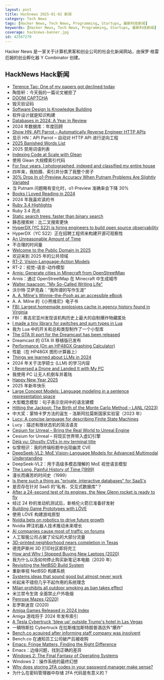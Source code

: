 ```yaml
---
layout: post
title: Hacknews 2025-01-02 新闻
category: Tech News
tags: [Hacker News, Tech News, Programming, Startups, 最新科技新闻]
keywords: [Hacker News, Tech News, Programming, Startups, 最新科技新闻]
coverage: hacknews-banner.jpg
id: 42567279
---
```


Hacker News 是一家关于计算机黑客和创业公司的社会化新闻网站，由保罗·格雷厄姆的创业孵化器 Y Combinator 创建。

## HackNews Hack新闻

- [Terence Tao: One of my papers got declined today](https://mathstodon.xyz/@tao/113721192051328193)
- 陶哲轩：今天我的一篇论文被拒了
- [DOOM CAPTCHA](https://doom-captcha.vercel.app/)
- 毁灭验证码
- [Software Design Is Knowledge Building](https://olano.dev/blog/software-design-is-knowledge-building/)
- 软件设计就是知识构建
- [Databases in 2024: A Year in Review](https://www.cs.cmu.edu/~pavlo/blog/2025/01/2024-databases-retrospective.html)
- 2024 年数据库：年度回顾
- [Show HN: API Parrot – Automatically Reverse Engineer HTTP APIs](https://apiparrot.com/)
- 显示 HN：API Parrot – 自动对 HTTP API 进行逆向工程
- [2025 Banished Words List](https://www.lssu.edu/lake-superior-state-university-unveils-2025-banished-words-list/)
- 2025 禁用词语列表
- [Indexing Code at Scale with Glean](https://engineering.fb.com/2024/12/19/developer-tools/glean-open-source-code-indexing/)
- 使用 Glean 大规模索引代码
- [For four years, I photographed, indexed and classified my entire house](https://www.katalog-barbaraiweins.com)
- 四年来，我拍摄、索引并分类了我整个房子
- [30% Drop In o1-Preview Accuracy When Putnam Problems Are Slightly Variated](https://openreview.net/forum?id=YXnwlZe0yf&noteId=yrsGpHd0Sf)
- 当 Putnam 问题略有变化时，o1-Preview 准确率会下降 30%
- [Books I Loved Reading in 2024](https://thoughts.wyounas.com/p/books-i-enjoyed-most-in-2024)
- 2024 年我喜欢读的书
- [Ruby 3.4 Highlights](https://blog.sinjakli.co.uk/2025/01/01/ruby-3-4-highlights/)
- Ruby 3.4 亮点
- [Static search trees: faster than binary search](https://curiouscoding.nl/posts/static-search-tree/)
- 静态搜索树：比二叉搜索更快
- [HyperDX (YC S22) is hiring engineers to build open source observability](https://www.ycombinator.com/companies/hyperdx/jobs)
- HyperDX（YC S22）正在招聘工程师来构建开源可观察性
- [An Unreasonable Amount of Time](https://allenpike.com/2024/an-unreasonable-amount-of-time)
- 不合理的时间量
- [Welcome to the Public Domain in 2025](https://blog.archive.org/2025/01/01/welcome-to-the-public-domain-in-2025/)
- 欢迎来到 2025 年的公共领域
- [RT-2: Vision-Language-Action Models](https://robotics-transformer2.github.io/)
- RT-2：视觉-语言-动作模型
- [Arnis: Generate cities in Minecraft from OpenStreetMap](https://github.com/louis-e/arnis)
- Arnis：通过 OpenStreetMap 在 Minecraft 中生成城市
- [Walter Isaacson: "My So-Called Writing Life"](https://lehnews.wordpress.com/2014/03/25/walter-isaacson-my-so-called-writing-life/)
- 沃尔特·艾萨克森：“我所谓的写作生涯”
- [A. A. Milne's Winnie-the-Pooh as an accessible eBook](https://tilde.zone/@gluejar/113749300977151258)
- A. A. Milne 的《小熊维尼》电子书
- [FBI: Largest homemade explosives cache in agency history found in Virginia](https://thehill.com/national-security/5061535-virginia-man-arrested-explosives/)
- FBI：弗吉尼亚州发现该机构历史上最大的自制爆炸物藏匿处
- [I made a tiny library for switches and sum types in Lua](https://github.com/alurm/lua-match)
- 我为 Lua 中的开关和总和类型制作了一个小型库
- [The GTA III port for the Dreamcast has been released](https://gitlab.com/skmp/dca3-game)
- Dreamcast 的 GTA III 移植版已发布
- [Performance (On an HP48GX Graphing Calculator)](http://masochistcoder.blogspot.com/2016/05/performance.html)
- 性能（在 HP48GX 图形计算器上）
- [Things we learned about LLMs in 2024](https://simonwillison.net/2024/Dec/31/llms-in-2024/)
- 2024 年关于法学硕士 (LLM) 的学习内容
- [I Reversed a Drone and Landed It with My PC](https://www.hardbreak.wiki/network-analysis/protocols/application-layer/proprietary-protocols/parrot-anafi-drone-reverse-engineering)
- 我使用 PC 让无人机倒车并着陆
- [Happy New Year 2025]()
- 2025 年新年快乐
- [Large Concept Models: Language modeling in a sentence representation space](https://github.com/facebookresearch/large_concept_model)
- 大型概念模型：句子表示空间中的语言建模
- [Hitting the Jackpot: The Birth of the Monte Carlo Method – LANL (2023)](https://www.lanl.gov/media/publications/actinide-research-quarterly/first-quarter-2023/hitting-the-jackpot-the-birth-of-the-monte-carlo-method)
- 中大奖：蒙特卡罗方法的诞生 - 洛斯阿拉莫斯国家实验室（2023 年）
- [Lucy: A concise language for describing Finite State Machines](https://pkg.spooky.click/lucylang/)
- Lucy：描述有限状态机的简洁语言
- [Cesium for Unreal – Bring the Real World to Unreal Engine](https://cesium.com/platform/cesium-for-unreal/)
- Cesium for Unreal – 将现实世界带入虚幻引擎
- [Déjà vu: Ghostly CVEs in my terminal title](https://dgl.cx/2024/12/ghostty-terminal-title)
- 似曾相识：我的终端标题中出现幽灵 CVE
- [DeepSeek-VL2: MoE Vision-Language Models for Advanced Multimodal Understanding](https://github.com/deepseek-ai/DeepSeek-VL2)
- DeepSeek-VL2：用于高级多模态理解的 MoE 视觉语言模型
- [The Long, Painful History of Time (1999)](https://naggum.no/lugm-time.html)
- 漫长而痛苦的时间史（1999）
- [Is there such a thing as "private, interactive databases" for SaaS's]()
- 是否存在针对 SaaS 的“私有、交互式数据库”？
- [After a 24-second test of its engines, the New Glenn rocket is ready to fly](https://arstechnica.com/space/2024/12/blue-origin-hot-fires-new-glenn-rocket-setting-up-a-launch-early-next-year/)
- 经过 24 秒的发动机测试后，新格伦火箭已准备好发射
- [Building Game Prototypes with LÖVE](https://healeycodes.com/building-game-prototypes-with-love)
- 使用 LÖVE 构建游戏原型
- [Nvidia bets on robotics to drive future growth](https://www.ft.com/content/7c3dafa8-ffb9-4ca8-b677-ab3cc2afbdcb)
- Nvidia 押注机器人技术推动未来增长
- [AI companies cause most of traffic on forums](https://pod.geraspora.de/posts/17342163)
- 人工智能公司占据了论坛的大部分流量
- [3D-printed neighborhood nears completion in Texas](https://www.yahoo.com/news/worlds-largest-3d-printed-neighborhood-060654029.html)
- 德克萨斯州 3D 打印社区即将完工
- [How and Why I Stopped Buying New Laptops (2020)](https://solar.lowtechmagazine.com/2020/12/how-and-why-i-stopped-buying-new-laptops)
- 我为什么以及如何停止购买新笔记本电脑（2020 年）
- [Revisiting the NetBSD Build System](https://blogsystem5.substack.com/p/netbsd-build-system)
- 重新审视 NetBSD 构建系统
- [Systems ideas that sound good but almost never work](https://hardcoresoftware.learningbyshipping.com/p/225-systems-ideas-that-sound-good)
- 听起来不错但几乎不起作用的系统理念
- [Milan prohibits all outdoor smoking as ban takes effect](https://www.rte.ie/news/2025/0101/1488692-milan-outdoor-smoking-ban/)
- 米兰禁令生效 全面禁止户外吸烟
- [Penrose Mazes (2020)](https://justinpombrio.net/archive/penrose-maze/)
- 彭罗斯迷宫 (2020)
- [Amiga Games Released in 2024 Index](https://www.lemonamiga.com/forum/viewtopic.php?t=19114)
- Amiga 游戏将于 2024 年发布索引
- [A Tesla Cybertruck 'blew up' outside Trump's hotel in Las Vegas](https://www.theverge.com/2025/1/1/24333612/cybertruck-fire-explosion-trump-hotel-las-vegas)
- 一辆特斯拉 Cyber​​truck 在拉斯维加斯特朗普酒店外“爆炸”
- [Bench.co acquired after informing staff company was insolvent](https://www.bench.co/press-release)
- Bench.co 在通知员工公司破产后被收购
- [Emacs: Fringe Matters, Finding the Right Difference](https://karthinks.com/software/fringe-matters-finding-the-right-difference/)
- Emacs：边缘问题，找到正确的差异
- [Windows 2: The Final Fantasy of Operating Systems](https://www.ninakalinina.com/notes/win2/)
- Windows 2：操作系统的最终幻想
- [Why does storing 2FA codes in your password manager make sense?](https://andygrunwald.com/blog/why-does-storing-two-factor-authentication-codes-in-your-password-manager-make-sense/)
- 为什么在密码管理器中存储 2FA 代码是有意义的？

